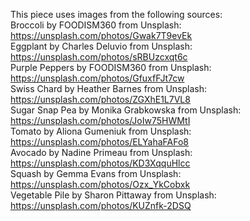 This piece uses images from the following sources:
</br>Broccoli by FOODISM360 from Unsplash: https://unsplash.com/photos/Gwak7T9evEk
</br>Eggplant by Charles Deluvio from Unsplash: https://unsplash.com/photos/sRBUzcxqt6c
</br>Purple Peppers by FOODISM360 from Unsplash: https://unsplash.com/photos/GfuxfFJt7cw
</br>Swiss Chard by Heather Barnes from Unsplash: https://unsplash.com/photos/ZGXhE1L7VL8
</br>Sugar Snap Pea by Monika Grabkowska from Unsplash: https://unsplash.com/photos/JoIw75HWMtI
</br>Tomato by Aliona Gumeniuk from Unsplash: https://unsplash.com/photos/ELYahaFAFo8
</br>Avocado by Nadine Primeau from Unsplash: https://unsplash.com/photos/KD3XqquHlcc
</br>Squash by Gemma Evans from Unsplash: https://unsplash.com/photos/Ozx_YkCobxk
</br>Vegetable Pile by Sharon Pittaway from Unsplash: https://unsplash.com/photos/KUZnfk-2DSQ
